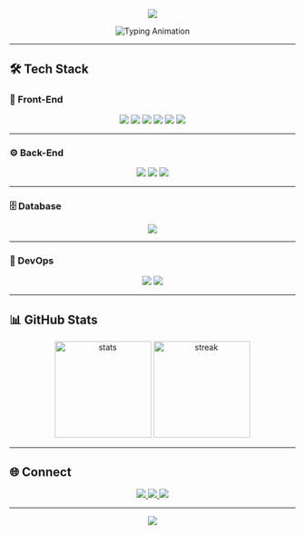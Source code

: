 <p align="center">
  <img src="https://capsule-render.vercel.app/api?type=waving&color=00f0ff&height=120&section=header&text=⚡%20Leon%20Santana%20⚡&fontSize=40&fontColor=ffffff&animation=fadeIn&fontAlignY=35"/>
</p>


<p align="center">
  <img src="https://readme-typing-svg.herokuapp.com?font=JetBrains+Mono&size=22&duration=3000&pause=1000&color=00F0FF&center=true&vCenter=true&width=900&lines=⚡+Full+Stack+Developer;⚛+React+%7C+🟦+Next.js+%7C+🔷+TypeScript;🐍+Python+%7C+🌿+Django+%7C+🛠️+Django+REST;🐘+PostgreSQL+%7C+🐳+Docker+%7C+🔧+Git;🟨+HTML5+%7C+🟦+CSS3+%7C+🟨+JavaScript" alt="Typing Animation" />
</p>


---

## 🛠️ Tech Stack

### 🎨 Front-End
<div align="center">
  <img src="https://img.shields.io/badge/HTML5-0d1117?style=for-the-badge&logo=html5&logoColor=FF5733" />
  <img src="https://img.shields.io/badge/CSS3-0d1117?style=for-the-badge&logo=css3&logoColor=1572B6" />
  <img src="https://img.shields.io/badge/JavaScript-0d1117?style=for-the-badge&logo=javascript&logoColor=F7DF1E" />
  <img src="https://img.shields.io/badge/TypeScript-0d1117?style=for-the-badge&logo=typescript&logoColor=00f0ff" />
  <img src="https://img.shields.io/badge/React-0d1117?style=for-the-badge&logo=react&logoColor=00f0ff" />
  <img src="https://img.shields.io/badge/Next.js-0d1117?style=for-the-badge&logo=nextdotjs&logoColor=00f0ff" />
</div>

---

### ⚙️ Back-End
<div align="center">
  <img src="https://img.shields.io/badge/Python-0d1117?style=for-the-badge&logo=python&logoColor=00f0ff" />
  <img src="https://img.shields.io/badge/Django-0d1117?style=for-the-badge&logo=django&logoColor=00f0ff" />
  <img src="https://img.shields.io/badge/Django%20REST-0d1117?style=for-the-badge&logo=django&logoColor=00f0ff" />
</div>

---

### 🗄️ Database
<div align="center">
  <img src="https://img.shields.io/badge/PostgreSQL-0d1117?style=for-the-badge&logo=postgresql&logoColor=00f0ff" />
</div>

---

### 🚀 DevOps
<div align="center">
  <img src="https://img.shields.io/badge/Docker-0d1117?style=for-the-badge&logo=docker&logoColor=00f0ff" />
  <img src="https://img.shields.io/badge/Git-0d1117?style=for-the-badge&logo=git&logoColor=F05032" />
</div>

---

## 📊 GitHub Stats

<div align="center">
  <img height="170em" src="https://github-readme-stats.vercel.app/api?username=LeonSantana7&show_icons=true&theme=tokyonight&title_color=00f0ff&icon_color=00f0ff&text_color=ffffff&bg_color=0d1117" alt="stats"/>
  <img height="170em" src="https://github-readme-streak-stats.herokuapp.com/?user=LeonSantana7&theme=tokyonight&ring=00f0ff&fire=00f0ff&currStreakLabel=00f0ff&background=0d1117&dates=ffffff" alt="streak"/>
</div>

---

## 🌐 Connect

<div align="center">
  <a href="https://www.instagram.com/leonsantana210/" target="_blank">
    <img src="https://img.shields.io/badge/Instagram-0d1117?style=for-the-badge&logo=instagram&logoColor=E4405F" />
  </a>
  <a href="mailto:leon.santana854@gmail.com">
    <img src="https://img.shields.io/badge/Gmail-0d1117?style=for-the-badge&logo=gmail&logoColor=D14836" />
  </a>
  <a href="https://www.linkedin.com/in/leon-santana-8b5041193/" target="_blank">
    <img src="https://img.shields.io/badge/LinkedIn-0d1117?style=for-the-badge&logo=linkedin&logoColor=0A66C2" />
  </a>
</div>

---


<p align="center">
  <img src="https://capsule-render.vercel.app/api?type=waving&color=00f0ff&height=100&section=footer"/>
</p>
